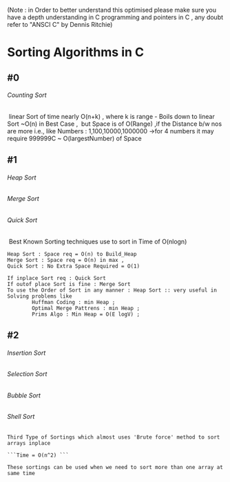 (Note : in Order to better understand this optimised please make sure you have a depth understanding in C programming and pointers in C , any doubt refer to "ANSCI C" by Dennis Ritchie)

# Sorting Algorithms in C

## #0

###### *Counting Sort*

​	linear Sort of time nearly O(n+k) , where k is range - Boils down to linear Sort ~O(n) in Best Case , 
​	but Space is of O(Range) ,if the Distance b/w nos are more i.e., like Numbers : 1,100,10000,1000000 ->for 4 numbers it may require 999999C ~ O(largestNumber) of Space 

## #1

###### *Heap Sort*

###### *Merge Sort*

###### *Quick Sort*

​	Best Known Sorting techniques use to sort in Time of O(nlogn)
​	

	Heap Sort : Space req = O(n) to Build_Heap
	Merge Sort : Space req = O(n) in max ,
	Quick Sort : No Extra Space Required = O(1)
	
	If inplace Sort req : Quick Sort
	If outof place Sort is fine : Merge Sort
	To use the Order of Sort in any manner : Heap Sort :: very useful in Solving problems like
			Huffman Coding : min Heap ; 
			Optimal Merge Pattrens : min Heap ; 
			Prims Algo : Min Heap = O(E logV) ; 

## #2

###### *Insertion Sort*

###### *Selection Sort*

###### *Bubble Sort*

###### *Shell Sort*

	Third Type of Sortings which almost uses 'Brute force' method to sort arrays inplace
	
	```Time = O(n^2) ```
	
	These sortings can be used when we need to sort more than one array at same time 


​	
​	
